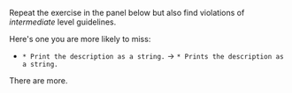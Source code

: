 <panel header="{{ icon_Q }} Find intermediate coding standard violations">
<question >

Repeat the exercise in the panel below but also find violations of _intermediate_ level guidelines.

<include src="../basic/q-listViolations.md" />

<div slot="hint">

Here's one you are more likely to miss:
* `* Print the description as a string.` → `* Prints the description as a string.`

There are more.

</div>

</question>
</panel>
